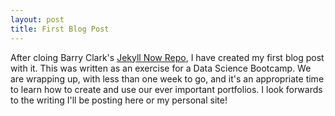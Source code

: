 ```yaml
---
layout: post
title: First Blog Post
---
```


After cloing Barry Clark's [Jekyll Now Repo](https://github.com/barryclark/jekyll-now), I have created my first blog post with it. This was written as an exercise for a Data Science Bootcamp. We are wrapping up, with less than one week to go, and it's an appropriate time to learn how to create and use our ever important portfolios. I look forwards to the writing I'll be posting here or my personal site!